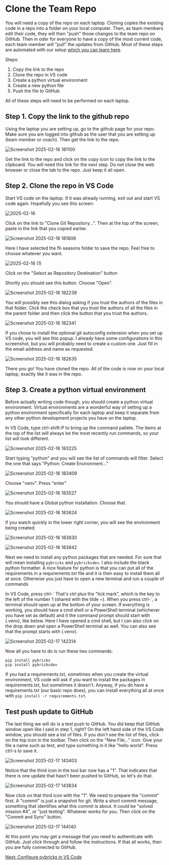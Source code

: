 # Clone the Team Repo
You will need a copy of the repo on each laptop. Cloning copies the existing code in a repo into a folder on your local computer. Then, as team members edit their code, they will then "push" those changes to the team repo on GitHub. Then in oder for everyone to have a copy of the most current code, each team member will "pull" the updates from GitHub. Most of these steps are automated with our setup [which you can learn here](https://github.com/MrGibbage/fll-pybricks-vscode-tutorial/blob/main/configure-pybricks-vscode.md).

Steps:

1. Copy the link to the repo
2. Clone the repo in VS code
3. Create a python virtual environment
4. Create a new python file
5. Push the file to GitHub

All of these steps will need to be performed on each laptop.

## Step 1. Copy the link to the github repo
Using the laptop you are setting up, go to the github page for your repo. Make sure you are logged into github as the user that you are setting up (team member or coach). Then get the link to the repo.

![Screenshot 2025-02-16 181100](https://github.com/user-attachments/assets/af39f2ce-f6d9-4fc6-98ab-3d7943f866da)

Get the link to the repo and click on the copy icon to copy the link to the clipboard. You will need this link for the next step. Do not close the web browser or close the tab to the repo. Just keep it all open.

## Step 2. Clone the repo in VS Code

Start VS code on the laptop. If it was already running, exit out and start VS code again. Hopefully you see this screen:

![2025-02-16](https://github.com/user-attachments/assets/868596a3-2d60-4f8e-9281-e1c9526a80ec)


Click on the link to "Clone Git Repository...". Then at the top of the screen, paste in the link that you copied earlier.

![Screenshot 2025-02-16 181806](https://github.com/user-attachments/assets/62726949-7c86-4712-9871-ade2dcc32059)


Here I have selected the fll-seasons folder to save the repo. Feel free to choose whatever you want.

![2025-02-16 (1)](https://github.com/user-attachments/assets/21198cd6-6ab0-42b7-9f18-7d4182f02575)

Click on the "Select as Repository Destination" button


Shortly you should see this button. Choose "Open".

![Screenshot 2025-02-16 182239](https://github.com/user-attachments/assets/81b5e1c7-624a-4f3f-a51c-d549b643a683)


You will possibly see this dialog asking if you trust the authors of the files in that folder. Click the check box that you trust the authors of all the files in the parent folder and then click the button that you trust the authors.

![Screenshot 2025-02-16 182341](https://github.com/user-attachments/assets/b03070a5-0730-4065-8a33-f7695cfc6481)


If you chose to install the optional git autoconfig extension when you set up VS code, you will see this popup. I already have some configurations in this screenshot, but you will probably need to create a custom one. Just fill in the email address and name as requested.

![Screenshot 2025-02-16 182635](https://github.com/user-attachments/assets/f8459305-71da-4173-93bd-f72450b3d09e)


There you go! You have cloned the repo. All of the code is now on your local laptop, exactly like it was in the repo.

## Step 3. Create a python virtual environment

Before actually writing code though, you should create a python virtual environment. Virtual environments are a wonderful way of setting up a python environment specifically for each laptop and keep it separate from any other python development projects you have on the laptop.


In VS Code, type ctrl-shift-P to bring up the command pallete. The items at the top of the list will always be the most recently run commands, so your list will look different.

![Screenshot 2025-02-16 183225](https://github.com/user-attachments/assets/19121f94-ac71-4c8f-864f-1524c79e84a7)


Start typing "python" and you will see the list of commands will filter. Select the one that says "Python: Create Environment..."

![Screenshot 2025-02-16 183409](https://github.com/user-attachments/assets/9167c401-1fc5-4a10-961f-3730e712259c)


Choose "venv". Press "enter"

![Screenshot 2025-02-16 183527](https://github.com/user-attachments/assets/6902b859-c5fe-4c8d-96c2-90068b8ad9fe)


You should have a Global python installation. Choose that.

![Screenshot 2025-02-16 183624](https://github.com/user-attachments/assets/b63df736-8a3e-45de-b3d5-a67bf4c3a5a9)


If you watch quickly in the lower right corner, you will see the environment being created;

![Screenshot 2025-02-16 183830](https://github.com/user-attachments/assets/889b621c-06f3-438f-9549-e2afd655426e)

![Screenshot 2025-02-16 183842](https://github.com/user-attachments/assets/733224ed-3262-45d2-b8b3-121d3ef8d2ac)


Next we need to install any python packages that are needed. For sure that will mean installing `pybricks` and `pybricksdev`. I also include the black python formatter. A nice feature for python is that you can put all of the requirements in a requirements.txt file and it is then easy to install them all at once. Otherwise you just have to open a new terminal and run a couple of commands

In VS Code, press ctrl-\` That's ctrl plus the "tick mark", which is the key to the left of the number 1 (shared with the tilde ~). When you press ctrl-\`, a terminal should open up at the bottom of your screen. If everything is working, you should have a cmd shell or a PowerShell terminal (whichever you have set as default) and it the command prompt should start with (.venv), like below. Here I have opened a cmd shell, but I can also click on the drop down and open a PowerShell terminal as well. You can also see that the prompt starts with (.venv).

![Screenshot 2025-02-17 142314](https://github.com/user-attachments/assets/a67f6b48-3e28-43b7-8a05-b5e1468c1c36)

Now all you have to do is run these two commands:
```
pip install pybricks
pip install pybricksdev
```

If you had a requirements.txt, sometimes when you create the virtual environment, VS code will ask if you want to install the packages in requirements.txt, but sometimes it doesn't. Anyway, if you do have a requirements.txt (our basic repo does), you can install everything all at once with `pip install -r requirements.txt`.

## Test push update to GitHub
The last thing we will do is a test push to GitHub. You did keep that GitHub window open like I said in step 1, right? On the left hand side of the VS Code window, you should see a list of files. If you don't see the list of files, click on the top icon in the toolbar. Then click on the "New File..." icon. Give your file a name such as test, and type something in it like "hello world". Press ctrl-s to save it. 


![Screenshot 2025-02-17 143403](https://github.com/user-attachments/assets/2d40f234-8f6a-42da-a6c4-faaf7b0cafea)

Notice that the third icon in the tool bar now has a "1". That indicates that there is one update that hasn't been pushed to GitHub, so let's do that.

![Screenshot 2025-02-17 143834](https://github.com/user-attachments/assets/f2ecf180-521c-4e74-9802-4469122c4e15)

Now click on that third icon with the "1". We need to prepare the "commit" first. A "commit" is just a snapshot for git. Write a short commit message, something that identifies what this commit is about. It could be "solved mission #4", or "just testing". Whatever works for you. Then click on the "Commit and Sync" button.

![Screenshot 2025-02-17 144140](https://github.com/user-attachments/assets/8d932c35-8eeb-455f-bb00-75ba2a93d522)

At this point you may get a message that you need to authenticate with GitHub. Just click through and follow the instructions. If that all works, then you are fully connected to GitHub.

[Next: Configure pybricks in VS Code](https://github.com/MrGibbage/fll-pybricks-vscode-tutorial/blob/main/configure-pybricks-vscode.md)
